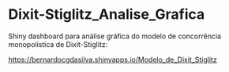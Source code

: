 # Dixit-Stiglitz_Analise_Grafica

Shiny dashboard para análise gráfica do modelo de concorrência monopolística de Dixit-Stiglitz:

<https://bernardocgdasilva.shinyapps.io/Modelo_de_Dixit_Stiglitz>
